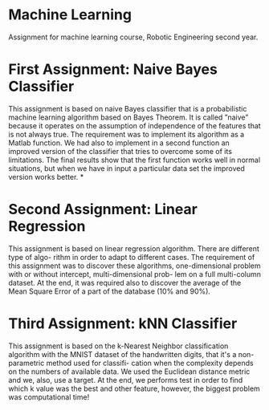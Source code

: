 # Machine Learning
Assignment for machine learning course, Robotic Engineering second year.

# First Assignment: Naive Bayes Classifier
This assignment is based on naive Bayes classifier that is a probabilistic machine learning algorithm based on Bayes Theorem. It is called ”naive” because it operates on the assumption of independence of the features that is not always true. The requirement was to implement its algorithm as a Matlab function. We had also to implement in a second function an improved version of the classifier that tries to overcome some of its limitations. The final results show that the first function works well in normal situations, but when we have in input a particular data set the improved version works better. *
# Second Assignment: Linear Regression
This assignment is based on linear regression algorithm. There are different type of algo-
rithm in order to adapt to different cases. The requirement of this assignment was to discover
these algorithms, one-dimensional problem with or without intercept, multi-dimensional prob-
lem on a full multi-column dataset. At the end, it was required also to discover the average
of the Mean Square Error of a part of the database (10% and 90%).
# Third Assignment: kNN Classifier
This assignment is based on the k-Nearest Neighbor classification algorithm with the MNIST dataset of the handwritten digits, that it's a non-parametric method used for classifi- cation when the complexity depends on the numbers of available data. We used the Euclidean distance metric and we, also, use a target. At the end, we performs test in order to find which k value was the best and other feature, however, the biggest problem was computational time!
